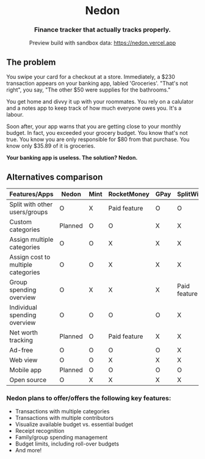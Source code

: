 <h1 align="center"> Nedon</h1>
<h3 align="center">Finance tracker that actually tracks properly.</h3>

<p align="center"> Preview build with sandbox data: <a href="https://nedon.vercel.app">https://nedon.vercel.app</a></p>

## The problem

You swipe your card for a checkout at a store. Immediately, a $230 transaction appears on your banking app, labled 'Groceries'. "That's not right", you say, "The other $50 were supplies for the bathrooms."

You get home and divvy it up with your roommates. You rely on a calulator and a notes app to keep track of how much everyone owes you. It's a labour.

Soon after, your app warns that you are getting close to your monthly budget. In fact, you exceeded your grocery budget. You know that's not true. You know you are only responsible for $80 from that purchase. You know only $35.89 of it is groceries. 

**Your banking app is useless. The solution? Nedon.**

##  Alternatives comparison

| Features/Apps                      | Nedon   | Mint | RocketMoney  | GPay | SplitWise    | Honeydue        |
| ---------------------------------- | ------- | ---- | ------------ | ---- | ------------ | --------------- |
| Split with other users/groups      | O       | X    | Paid feature | O    | O            | Just one member |
| Custom categories                  | Planned | O    | O            | X    | X            | X               |
| Assign multiple categories         | O       | O    | X            | X    | X            | O               |
| Assign cost to multiple categories | O       | O    | X            | X    | X            | O               |
| Group spending overview            | O       | X    | X            | X    | Paid feature | O               |
| Individual spending overview       | O       | O    | O            | O    | X            | X               |
| Net worth tracking                 | Planned | O    | Paid feature | X    | X            | X               |
| Ad-free                            | O       | O    | O            | O    | X            | X               |
| Web view                           | O       | O    | X            | X    | X            | X               |
| Mobile app                         | Planned | O    | O            | O    | O            | O               |
| Open source                        | O       | X    | X            | X    | X            | X               |



### Nedon plans to offer/offers the following key features:

- Transactions with multiple categories
- Transactions with multiple contributors
- Visualize available budget vs. essential budget
- Receipt recognition
- Family/group spending management
- Budget limits, including roll-over budgets
- And more!

